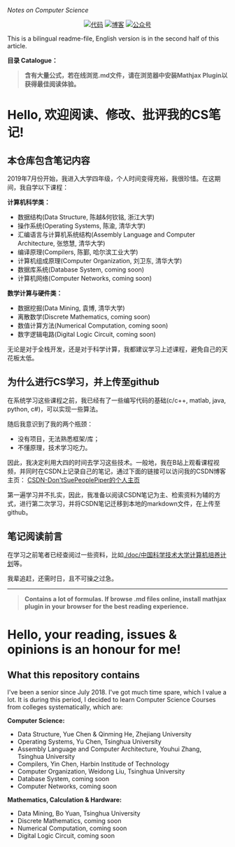 *Notes on Computer Science*

<p align="center">
  <a href="./cLib/"><img src="https://img.shields.io/badge/代码-file-blue.svg" alt="代码"></a>
  <a href="https://blog.csdn.net/weixin_42815609"><img src="https://img.shields.io/badge/csdn-博客-red.svg" alt="博客"></a>
  <a href="./doc/matrix.md"><img src="https://img.shields.io/badge/Weixin-公众号-brightgreen.svg" alt="公众号"></a>
</p>

This is a bilingual readme-file, English version is in the second half of this article.

**目录 Catalogue：** 

<span id="cVersion"></span>
> **含有大量公式，若在线浏览.md文件，请在浏览器中安装Mathjax Plugin以获得最佳阅读体验。**

# Hello, 欢迎阅读、修改、批评我的CS笔记!

## 本仓库包含笔记内容

2019年7月份开始，我进入大学四年级，个人时间变得充裕，我很珍惜。在这期间，我自学以下课程：

**计算机科学类：**
- 数据结构(Data Structure, 陈越&何钦铭, 浙江大学)
- 操作系统(Operating Systems, 陈渝, 清华大学)
- 汇编语言与计算机系统结构(Assembly Language and Computer Architecture, 张悠慧, 清华大学)
- 编译原理(Compilers, 陈鄞, 哈尔滨工业大学)
- 计算机组成原理(Computer Organization, 刘卫东, 清华大学)
- 数据库系统(Database System, coming soon)
- 计算机网络(Computer Networks, coming soon)

**数学计算与硬件类：**
- 数据挖掘(Data Mining, 袁博, 清华大学)
- 离散数学(Discrete Mathematics, coming soon)
- 数值计算方法(Numerical Computation, coming soon)
- 数字逻辑电路(Digital Logic Circuit, coming soon)

无论是对于全栈开发，还是对于科学计算，我都建议学习上述课程，避免自己的天花板太低。

## 为什么进行CS学习，并上传至github

在系统学习这些课程之前，我已经有了一些编写代码的基础(c/c++, matlab, java, python, c#)，可以实现一些算法。

随后我意识到了我的两个瓶颈：
- 没有项目，无法熟悉框架/库；
- 不懂原理，技术学习吃力。

因此，我决定利用大四的时间去学习这些技术。一般地，我在B站上观看课程视频，并同时在CSDN上记录自己的笔记，通过下面的链接可以访问我的CSDN博客主页：
[CSDN-Don'tSuePeoplePiper的个人主页](https://blog.csdn.net/weixin_42815609)

第一遍学习并不扎实，因此，我准备以阅读CSDN笔记为主、检索资料为辅的方式，进行第二次学习，并将CSDN笔记迁移到本地的markdown文件，在上传至github。

## 笔记阅读前言

在学习之前笔者已经查阅过一些资料，比如[./doc/中国科学技术大学计算机培养计划](./doc/计算机科学与技术专业-培养方案-中国科学技术大学.doc)等。

我辈追赶，还需时日，且不可操之过急。

****

<span id="eVersion"></span>
> **Contains a lot of formulas. If browse .md files online, install mathjax plugin in your browser for the best reading experience.**

# Hello, your reading,  issues & opinions is an honour for me!

## What this repository contains

I've been a senior since July 2018. I've got much time spare, which I value a lot. It is during this period, I decided to learn Computer Science Courses from colleges systematically, which are:

**Computer Science:**
- Data Structure, Yue Chen & Qinming He, Zhejiang University
- Operating Systems, Yu Chen, Tsinghua University
- Assembly Language and Computer Architecture, Youhui Zhang, Tsinghua University
- Compilers, Yin Chen, Harbin Institude of Technology
- Computer Organization, Weidong Liu, Tsinghua University
- Database System, coming soon
- Computer Networks, coming soon

**Mathematics, Calculation & Hardware:**
- Data Mining, Bo Yuan, Tsinghua University
- Discrete Mathematics, coming soon
- Numerical Computation, coming soon
- Digital Logic Circuit, coming soon

